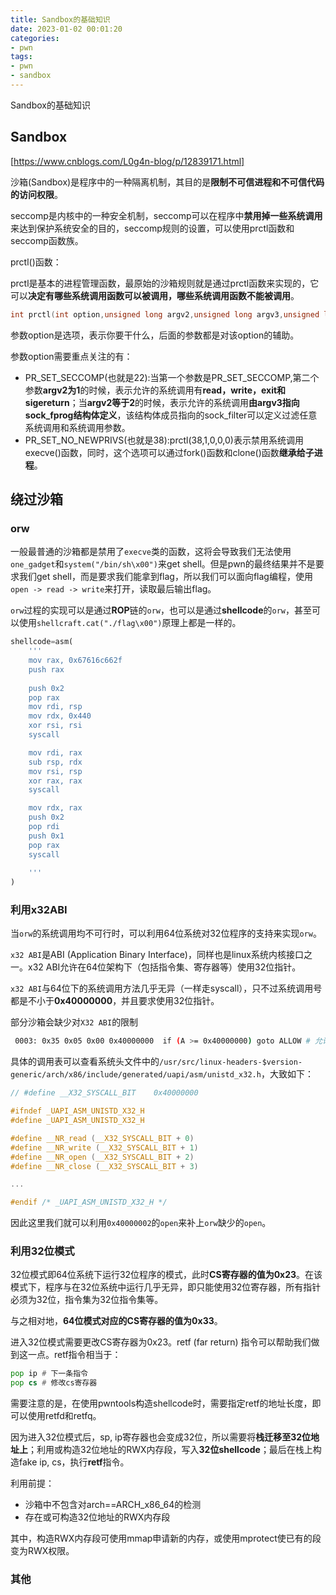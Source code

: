 ```yaml
---
title: Sandbox的基础知识
date: 2023-01-02 00:01:20
categories: 
- pwn
tags: 
- pwn
- sandbox
---
```

Sandbox的基础知识
<!--more-->

## Sandbox

[https://www.cnblogs.com/L0g4n-blog/p/12839171.html]

沙箱(Sandbox)是程序中的一种隔离机制，其目的是**限制不可信进程和不可信代码的访问权限**。

seccomp是内核中的一种安全机制，seccomp可以在程序中**禁用掉一些系统调用**来达到保护系统安全的目的，seccomp规则的设置，可以使用prctl函数和seccomp函数族。

prctl()函数：

prctl是基本的进程管理函数，最原始的沙箱规则就是通过prctl函数来实现的，它可以**决定有哪些系统调用函数可以被调用，哪些系统调用函数不能被调用**。

```c
int prctl(int option,unsigned long argv2,unsigned long argv3,unsigned long argv4，unsigned long argv5)
```

参数option是选项，表示你要干什么，后面的参数都是对该option的辅助。

参数option需要重点关注的有：

- PR_SET_SECCOMP(也就是22):当第一个参数是PR_SET_SECCOMP,第二个参数**argv2为1**的时候，表示允许的系统调用有**read，write，exit和sigereturn**；当**argv2等于2**的时候，表示允许的系统调用**由argv3指向sock_fprog结构体定义**，该结构体成员指向的sock_filter可以定义过滤任意系统调用和系统调用参数。
- PR_SET_NO_NEWPRIVS(也就是38):prctl(38,1,0,0,0)表示禁用系统调用execve()函数，同时，这个选项可以通过fork()函数和clone()函数**继承给子进程**。

## 绕过沙箱

### orw

一般最普通的沙箱都是禁用了`execve`类的函数，这将会导致我们无法使用`one_gadget`和`system("/bin/sh\x00")`来get shell。但是pwn的最终结果并不是要求我们get shell，而是要求我们能拿到flag，所以我们可以面向flag编程，使用`open -> read -> write`来打开，读取最后输出flag。

`orw`过程的实现可以是通过**ROP**链的`orw`，也可以是通过**shellcode**的`orw`，甚至可以使用`shellcraft.cat("./flag\x00")`原理上都是一样的。

```py
shellcode=asm(
    '''
    mov rax, 0x67616c662f
    push rax
    
    push 0x2
    pop rax
    mov rdi, rsp
    mov rdx, 0x440
    xor rsi, rsi
    syscall

    mov rdi, rax
    sub rsp, rdx
    mov rsi, rsp
    xor rax, rax
    syscall

    mov rdx, rax
    push 0x2
    pop rdi
    push 0x1
    pop rax
    syscall 
    
    '''
)
```

### 利用x32ABI

当`orw`的系统调用均不可行时，可以利用64位系统对32位程序的支持来实现`orw`。

`x32 ABI`是ABI (Application Binary Interface)，同样也是linux系统内核接口之一。x32 ABI允许在64位架构下（包括指令集、寄存器等）使用32位指针。

`x32 ABI`与64位下的系统调用方法几乎无异（一样走syscall），只不过系统调用号都是不小于**0x40000000**，并且要求使用32位指针。

部分沙箱会缺少对`X32 ABI`的限制

```sh
 0003: 0x35 0x05 0x00 0x40000000  if (A >= 0x40000000) goto ALLOW # 允许sys_number>=0x40000000
```

具体的调用表可以查看系统头文件中的`/usr/src/linux-headers-$version-generic/arch/x86/include/generated/uapi/asm/unistd_x32.h`，大致如下：

```c
// #define __X32_SYSCALL_BIT	0x40000000

#ifndef _UAPI_ASM_UNISTD_X32_H
#define _UAPI_ASM_UNISTD_X32_H

#define __NR_read (__X32_SYSCALL_BIT + 0)
#define __NR_write (__X32_SYSCALL_BIT + 1)
#define __NR_open (__X32_SYSCALL_BIT + 2)
#define __NR_close (__X32_SYSCALL_BIT + 3)

...

#endif /* _UAPI_ASM_UNISTD_X32_H */
```

因此这里我们就可以利用`0x40000002`的`open`来补上`orw`缺少的`open`。

### 利用32位模式

32位模式即64位系统下运行32位程序的模式，此时**CS寄存器的值为0x23**。在该模式下，程序与在32位系统中运行几乎无异，即只能使用32位寄存器，所有指针必须为32位，指令集为32位指令集等。

与之相对地，**64位模式对应的CS寄存器的值为0x33**。

进入32位模式需要更改CS寄存器为0x23。retf (far return) 指令可以帮助我们做到这一点。retf指令相当于：

```asm
pop ip # 下一条指令
pop cs # 修改cs寄存器
```

需要注意的是，在使用pwntools构造shellcode时，需要指定retf的地址长度，即可以使用retfd和retfq。

因为进入32位模式后，sp, ip寄存器也会变成32位，所以需要将**栈迁移至32位地址上**；利用或构造32位地址的RWX内存段，写入**32位shellcode**；最后在栈上构造fake ip, cs，执行**retf**指令。

利用前提：

- 沙箱中不包含对arch==ARCH_x86_64的检测
- 存在或可构造32位地址的RWX内存段

其中，构造RWX内存段可使用mmap申请新的内存，或使用mprotect使已有的段变为RWX权限。

### 其他


